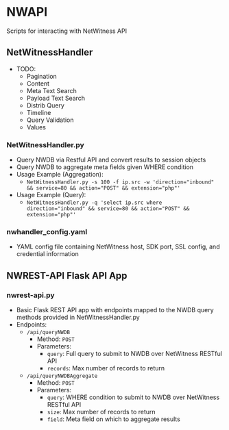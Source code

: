 # NWAPI
Scripts for interacting with NetWitness API

## NetWitnessHandler
- TODO:
    - Pagination
    - Content
    - Meta Text Search
    - Payload Text Search
    - Distrib Query
    - Timeline
    - Query Validation
    - Values
    
### NetWitnessHandler.py
- Query NWDB via Restful API and convert results to session objects
- Query NWDB to aggregate meta fields given WHERE condition
- Usage Example (Aggregation): 
    - `NetWitnessHandler.py -s 100 -f ip.src -w 'direction="inbound" && service=80 && action="POST" && extension="php"'` 
- Usage Example (Query): 
    - `NetWitnessHandler.py -q 'select ip.src where direction="inbound" && service=80 && action="POST" && extension="php"'`


### nwhandler_config.yaml
- YAML config file containing NetWitness host, SDK port, SSL config, and credential information

## NWREST-API Flask API App
### nwrest-api.py
- Basic Flask REST API app with endpoints mapped to the NWDB query methods provided in NetWitnessHandler.py
- Endpoints:
    - `/api/queryNWDB`
        - Method: `POST`
        - Parameters: 
            - `query`: Full query to submit to NWDB over NetWitness RESTful API
            - `records`: Max number of records to return
    - `/api/queryNWDBAggregate`
        - Method: `POST`
        - Parameters: 
            - `query`: WHERE condition to submit to NWDB over NetWitness RESTful API
            - `size`: Max number of records to return
            - `field`: Meta field on which to aggregate results